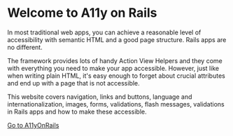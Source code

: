 
# Welcome to A11y on Rails

In most traditional web apps, you can achieve a reasonable level of accessibility with semantic HTML and a good page structure. Rails apps are no different.

The framework provides lots of handy Action View Helpers and they come with everything you need to make your app accessible. However, just like when writing plain HTML, it's easy enough to forget about crucial attributes and end up with a page that is not accessible.

This website covers navigation, links and buttons, language and internationalization, images, forms, validations, flash messages, validations in Rails apps and how to make these accessible.

[Go to A11yOnRails](http://www.a11yonrails.com/)
